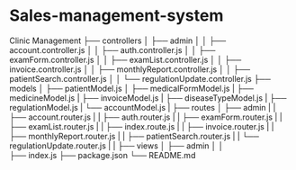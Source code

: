 # Sales-management-system
Clinic Management
├── controllers
│   ├── admin
│   │   ├── account.controller.js
│   │   ├── auth.controller.js
│   │   ├── examForm.controller.js
│   │   ├── examList.controller.js
│   │   ├── invoice.controller.js
│   │   ├── monthlyReport.controller.js
│   │   ├── patientSearch.controller.js
│   │   └── regulationUpdate.controller.js
├── models
│   ├── patientModel.js
│   ├── medicalFormModel.js
|   ├── medicineModel.js
|   ├── invoiceModel.js
|   ├── diseaseTypeModel.js
|   ├── regulationModel.js
|   └── accountModel.js
|
├── routes
│   ├── admin
|   |   ├── account.router.js
|   |   ├── auth.router.js
|   |   ├── examForm.router.js
|   |   ├── examList.router.js
|   |   ├── index.route.js
|   |   ├── invoice.router.js
|   |   ├── monthlyReport.router.js
|   |   ├── patientSearch.router.js
|   |   └── regulationUpdate.router.js
|   |
├── views
│   ├── admin
│   │   
├── index.js
├── package.json
└── README.md
